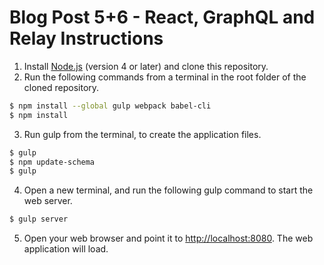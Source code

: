 # Blog Post 5+6 - React, GraphQL and Relay Instructions

1. Install [Node.js](https://nodejs.org) (version 4 or later) and clone this repository.
2. Run the following commands from a terminal in the root folder of the cloned repository.

```bash
$ npm install --global gulp webpack babel-cli
$ npm install
```

3. Run gulp from the terminal, to create the application files.

```bash
$ gulp
$ npm update-schema
$ gulp
```

4. Open a new terminal, and run the following gulp command to start the web server.

```bash
$ gulp server
```

5. Open your web browser and point it to [http://localhost:8080](http://localhost:8080). The web application will load.
